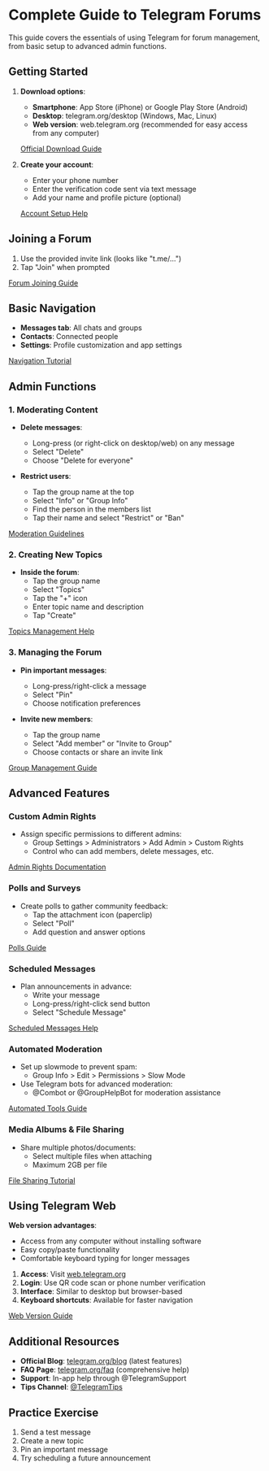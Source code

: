 # Complete Guide to Telegram Forums

This guide covers the essentials of using Telegram for forum management, from basic setup to advanced admin functions.

## Getting Started

1. **Download options**:
   - **Smartphone**: App Store (iPhone) or Google Play Store (Android)
   - **Desktop**: telegram.org/desktop (Windows, Mac, Linux)
   - **Web version**: web.telegram.org (recommended for easy access from any computer)
   
   [Official Download Guide](https://telegram.org/apps)

2. **Create your account**:
   - Enter your phone number
   - Enter the verification code sent via text message
   - Add your name and profile picture (optional)
   
   [Account Setup Help](https://telegram.org/faq#q-how-do-i-log-in)

## Joining a Forum

1. Use the provided invite link (looks like "t.me/...")
2. Tap "Join" when prompted

[Forum Joining Guide](https://telegram.org/faq#groups-and-channels)

## Basic Navigation

- **Messages tab**: All chats and groups
- **Contacts**: Connected people
- **Settings**: Profile customization and app settings

[Navigation Tutorial](https://telegram.org/tour)

## Admin Functions

### 1. Moderating Content

- **Delete messages**: 
  - Long-press (or right-click on desktop/web) on any message
  - Select "Delete" 
  - Choose "Delete for everyone"

- **Restrict users**:
  - Tap the group name at the top
  - Select "Info" or "Group Info"
  - Find the person in the members list
  - Tap their name and select "Restrict" or "Ban"

[Moderation Guidelines](https://telegram.org/faq#q-how-do-i-delete-messages)

### 2. Creating New Topics

- **Inside the forum**:
  - Tap the group name
  - Select "Topics"
  - Tap the "+" icon
  - Enter topic name and description
  - Tap "Create"

[Topics Management Help](https://telegram.org/blog/topics-in-groups-collectible-usernames)

### 3. Managing the Forum

- **Pin important messages**:
  - Long-press/right-click a message
  - Select "Pin"
  - Choose notification preferences

- **Invite new members**:
  - Tap the group name
  - Select "Add member" or "Invite to Group"
  - Choose contacts or share an invite link

[Group Management Guide](https://telegram.org/faq#groups-and-channels)

## Advanced Features

### Custom Admin Rights
- Assign specific permissions to different admins:
  - Group Settings > Administrators > Add Admin > Custom Rights
  - Control who can add members, delete messages, etc.

[Admin Rights Documentation](https://telegram.org/faq#q-what-can-admins-do)

### Polls and Surveys
- Create polls to gather community feedback:
  - Tap the attachment icon (paperclip)
  - Select "Poll"
  - Add question and answer options

[Polls Guide](https://telegram.org/blog/polls-2-0-vmq)

### Scheduled Messages
- Plan announcements in advance:
  - Write your message
  - Long-press/right-click send button
  - Select "Schedule Message"

[Scheduled Messages Help](https://telegram.org/blog/scheduled-reminders-themes)

### Automated Moderation
- Set up slowmode to prevent spam:
  - Group Info > Edit > Permissions > Slow Mode
- Use Telegram bots for advanced moderation:
  - @Combot or @GroupHelpBot for moderation assistance

[Automated Tools Guide](https://core.telegram.org/bots)

### Media Albums & File Sharing
- Share multiple photos/documents:
  - Select multiple files when attaching
  - Maximum 2GB per file

[File Sharing Tutorial](https://telegram.org/faq#sharing-files)

## Using Telegram Web

**Web version advantages**:
- Access from any computer without installing software
- Easy copy/paste functionality
- Comfortable keyboard typing for longer messages

1. **Access**: Visit [web.telegram.org](https://web.telegram.org)
2. **Login**: Use QR code scan or phone number verification
3. **Interface**: Similar to desktop but browser-based
4. **Keyboard shortcuts**: Available for faster navigation

[Web Version Guide](https://telegram.org/faq#telegram-web)

## Additional Resources

- **Official Blog**: [telegram.org/blog](https://telegram.org/blog) (latest features)
- **FAQ Page**: [telegram.org/faq](https://telegram.org/faq) (comprehensive help)
- **Support**: In-app help through @TelegramSupport
- **Tips Channel**: [@TelegramTips](https://t.me/TelegramTips)

## Practice Exercise

1. Send a test message
2. Create a new topic
3. Pin an important message
4. Try scheduling a future announcement
